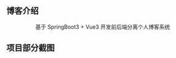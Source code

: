 ## 博客介绍

<p align="center">
  
</p>

<p align="center">
  基于 SpringBoot3 + Vue3 开发前后端分离个人博客系统
</p>

## 项目部分截图



